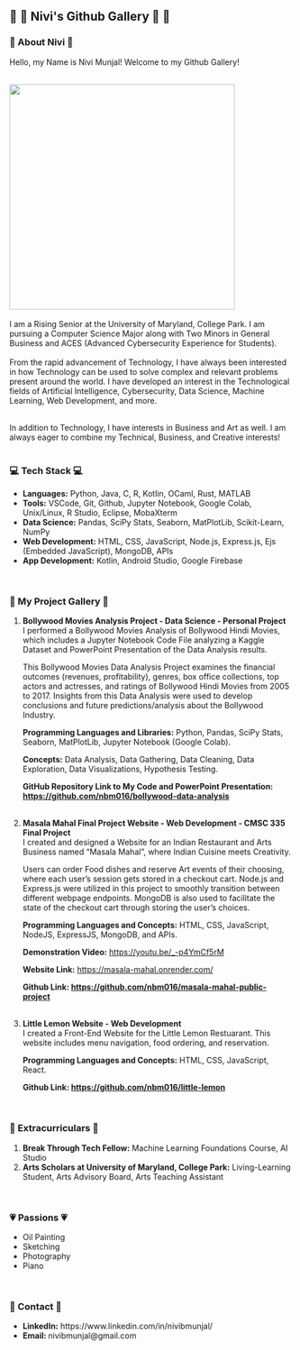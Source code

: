 ## 🌸 🎨 Nivi's Github Gallery 🎨 🌸

<!--
**nbm016/nbm016** is a ✨ _special_ ✨ repository because its `README.md` (this file) appears on your GitHub profile.

Here are some ideas to get you started:

- 🔭 I’m currently working on ...
- 🌱 I’m currently learning ...
- 👯 I’m looking to collaborate on ...
- 🤔 I’m looking for help with ...
- 💬 Ask me about ...
- 📫 How to reach me: ...
- 😄 Pronouns: ...
- ⚡ Fun fact: ...
-->

### <b> 🌸 About Nivi 🌸 </b> <br>
Hello, my Name is Nivi Munjal! Welcome to my Github Gallery! <br><br>
<!--
![IMG_8819 - Copy 4](https://github.com/user-attachments/assets/928dbc76-1ba4-4f07-ab71-17fb8b0ecadf)
-->
<img src="https://github.com/user-attachments/assets/928dbc76-1ba4-4f07-ab71-17fb8b0ecadf" width="400">
<br> <br>
I am a Rising Senior at the University of Maryland, College Park. I am pursuing a Computer Science Major along with Two Minors in General Business and ACES (Advanced Cybersecurity Experience for Students). <br><br>
From the rapid advancement of Technology, I have always been interested in how Technology can be used to solve complex and relevant problems present around the world. I have developed an interest in the Technological fields of Artificial Intelligence, Cybersecurity, Data Science, Machine Learning, Web Development, and more. <br><br>

In addition to Technology, I have interests in Business and Art as well. I am always eager to combine my Technical, Business, and Creative interests! <br><br>


### <b> 💻 Tech Stack 💻 </b> <br>
<ul>
  <li><b>Languages:</b> Python, Java, C, R, Kotlin, OCaml, Rust, MATLAB</li>
  <li><b>Tools:</b> VSCode, Git, Github, Jupyter Notebook, Google Colab, Unix/Linux, R Studio, Eclipse, MobaXterm</li>
  <li><b>Data Science:</b> Pandas, SciPy Stats, Seaborn, MatPlotLib, Scikit-Learn, NumPy </li>
  <li><b>Web Development:</b> HTML, CSS, JavaScript, Node.js, Express.js, Ejs (Embedded JavaScript), MongoDB, APIs </li>
  <li><b>App Development:</b> Kotlin, Android Studio, Google Firebase </li>
</ul> <br>

### <b> 🎨 My Project Gallery 🎨 </b> <br>
<ol>
  <li><b>Bollywood Movies Analysis Project - Data Science - Personal Project </b><br>
    I performed a Bollywood Movies Analysis of Bollywood Hindi Movies, which includes a Jupyter Notebook Code File analyzing a Kaggle Dataset and PowerPoint Presentation of the Data Analysis results. 

This Bollywood Movies Data Analysis Project examines the financial outcomes (revenues, profitability), genres, box office collections, top actors and actresses, and ratings of Bollywood Hindi Movies from 2005 to 2017. Insights from this Data Analysis were used to develop conclusions and future predictions/analysis about the Bollywood Industry. 

<b>Programming Languages and Libraries:</b> Python, Pandas, SciPy Stats, Seaborn, MatPlotLib, Jupyter Notebook (Google Colab).

<b>Concepts:</b> Data Analysis, Data Gathering, Data Cleaning, Data Exploration, Data Visualizations, Hypothesis Testing. 

<b>GitHub Repository Link to My Code and PowerPoint Presentation: https://github.com/nbm016/bollywood-data-analysis </b>
  </li><br>

  <li><b>Masala Mahal Final Project Website - Web Development - CMSC 335 Final Project</b><br>
  I created and designed a Website for an Indian Restaurant and Arts Business named “Masala Mahal”, where Indian Cuisine meets Creativity. 

Users can order Food dishes and reserve Art events of their choosing, where each user’s session gets stored in a checkout cart. Node.js and Express.js were utilized in this project to smoothly transition between different webpage endpoints. MongoDB is also used to facilitate the state of the checkout cart through storing the user’s choices. 

<b>Programming Languages and Concepts:</b> HTML, CSS, JavaScript, NodeJS, ExpressJS, MongoDB, and APIs.

<b>Demonstration Video:</b> 
https://youtu.be/_-p4YmCf5rM 

<b>Website Link:</b> https://masala-mahal.onrender.com/

<b> Github Link:  https://github.com/nbm016/masala-mahal-public-project </b>
    
  </li> <br>

  <li> <b>Little Lemon Website - Web Development </b><br>
  I created a Front-End Website for the Little Lemon Restuarant. This website includes menu navigation, food ordering, and reservation. 

  <b>Programming Languages and Concepts:</b> HTML, CSS, JavaScript, React.

  <b> Github Link: https://github.com/nbm016/little-lemon </b>
    
  </li>
</ol> <br>

### <b> 🌟 Extracurriculars 🌟</b> <br>

<ol>
  <li>
    <b>Break Through Tech Fellow:</b> Machine Learning Foundations Course, AI Studio
  </li>

  <li>
    <b>Arts Scholars at University of Maryland, College Park:</b> Living-Learning Student, Arts Advisory Board, Arts Teaching Assistant
  </li>
</ol> <br>

### <b> 💗 Passions 💗 </b> <br>
<ul>
  <li>Oil Painting</li>
  <li>Sketching</li>
  <li>Photography</li>
  <li>Piano</li>
</ul> <br>


### <b> 💌 Contact 💌 </b> <br>
<ul>
  <li><b>LinkedIn:</b> https://www.linkedin.com/in/nivibmunjal/ </li>
<li><b>Email: </b> nivibmunjal@gmail.com </li>
</ul>


